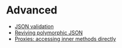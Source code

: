 # Advanced

- [JSON validation](./json_validation.md)
- [Reviving polymorphic JSON](./reviving_polymorphic_json.md)
- [Proxies: accessing inner methods directly](./proxies.md)
